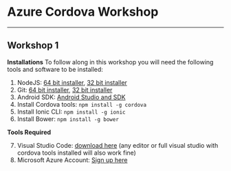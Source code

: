 Azure Cordova Workshop
======================
----------

Workshop 1
----------
**Installations**
To follow along in this workshop you will need the following tools and software to be installed:

 1. NodeJS: [64 bit installer](https://nodejs.org/dist/v4.2.2/node-v4.2.2-x64.msi), [32 bit installer](https://nodejs.org/dist/v4.2.2/node-v4.2.2-x86.msi)
 2. Git: [64 bit installer](https://github.com/git-for-windows/git/releases/download/v2.6.2.windows.1/Git-2.6.2-64-bit.exe), [32 bit installer](https://github.com/git-for-windows/git/releases/download/v2.6.2.windows.1/Git-2.6.2-32-bit.exe)
 3. Android SDK: [Android Studio and SDK](https://developer.android.com/sdk/index.html#win-bundle)
 4. Install Cordova tools: `npm install -g cordova`
 5. Install Ionic CLI: `npm install -g ionic`
 6. Install Bower: `npm install -g bower`

**Tools Required**

 7. Visual Studio Code: [download here](https://code.visualstudio.com/) (any editor or full visual studio with cordova tools installed will also work fine)
 8. Microsoft Azure Account: [Sign up here](https://azure.microsoft.com/en-us/)
 
 

